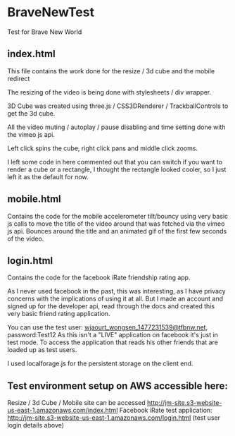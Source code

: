 # BraveNewTest
Test for Brave New World

## index.html
This file contains the work done for the resize / 3d cube and the mobile redirect

The resizing of the video is being done with stylesheets / div wrapper.

3D Cube was created using three.js / CSS3DRenderer / TrackballControls to get the 3d cube.

All the video muting / autoplay / pause disabling and time setting done with the vimeo js api.

Left click spins the cube, right click pans and middle click zooms.

I left some code in here commented out that you can switch if you want to render a cube or a rectangle, I thought the rectangle looked cooler, so I just left it as the default for now.

## mobile.html
Contains the code for the mobile accelerometer tilt/bouncy 
using very basic js calls to move the title of the video around that was fetched via the vimeo js api.
Bounces around the title and an animated gif of the first few seconds of the video.

## login.html
Contains the code for the facebook iRate friendship rating app.

As I never used facebook in the past, this was interesting, as I have privacy concerns with the implications of using it at all. But I made an account and signed up for the developer api, read through the docs and created this very basic friend rating application.

You can use the test user: wjaourt_wongsen_1477231539@tfbnw.net, password:Test12
As this isn't a "LIVE" application on facebook it's just in test mode.
To access the application that reads his other friends that are loaded up as test users.

I used localforage.js for the persistent storage on the client end. 

## Test environment setup on AWS accessible here:

Resize / 3d Cube / Mobile site can be accessed http://jm-site.s3-website-us-east-1.amazonaws.com/index.html
Facebook iRate test application: http://jm-site.s3-website-us-east-1.amazonaws.com/login.html (test user login details above)

